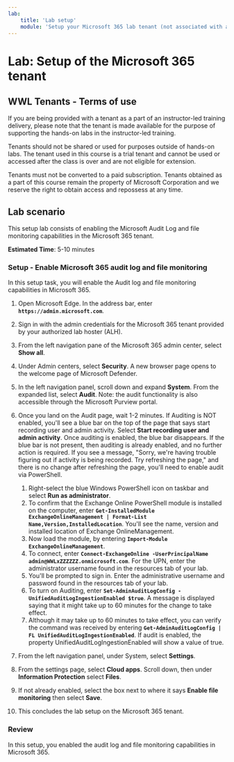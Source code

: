 ```yaml
---
lab:
    title: 'Lab setup'
    module: 'Setup your Microsoft 365 lab tenant (not associated with a Learn module)'
---
```


# Lab: Setup of the Microsoft 365 tenant

## WWL Tenants - Terms of use
If you are being provided with a tenant as a part of an instructor-led training delivery, please note that the tenant is made available for the purpose of supporting the hands-on labs in the instructor-led training.

Tenants should not be shared or used for purposes outside of hands-on labs. The tenant used in this course is a trial tenant and cannot be used or accessed after the class is over and are not eligible for extension.

Tenants must not be converted to a paid subscription. Tenants obtained as a part of this course remain the property of Microsoft Corporation and we reserve the right to obtain access and repossess at any time.

## Lab scenario

This setup lab consists of enabling the Microsoft Audit Log and file monitoring capabilities in the Microsoft 365 tenant.

**Estimated Time**: 5-10 minutes

### Setup - Enable Microsoft 365 audit log and file monitoring

In this setup task, you will enable the Audit log and file monitoring capabilities in Microsoft 365.  

1. Open Microsoft Edge. In the address bar, enter **`https://admin.microsoft.com`**.

1. Sign in with the admin credentials for the Microsoft 365 tenant provided by your authorized lab hoster (ALH).

1. From the left navigation pane of the Microsoft 365 admin center, select **Show all**.

1. Under Admin centers, select **Security**.  A new browser page opens to the welcome page of Microsoft Defender.

1. In the left navigation panel, scroll down and expand **System**.  From the expanded list, select **Audit**.  Note: the audit functionality is also accessible through the Microsoft Purview portal.

1. Once you land on the Audit page, wait 1-2 minutes.  If Auditing is NOT enabled, you'll see a blue bar on the top of the page that says start recording user and admin activity.  Select **Start recording user and admin activity**.  Once auditing is enabled, the blue bar disappears.  If the blue bar is not present, then auditing is already enabled, and no further action is required.  If you see a message, "Sorry, we're having trouble figuring out if activity is being recorded. Try refreshing the page," and there is no change after refreshing the page, you'll need to enable audit via PowerShell.
    1. Right-select the blue Windows PowerShell icon on taskbar and select **Run as administrator**.
    1. To confirm that the Exchange Online PowerShell module is installed on the computer, enter **`Get-InstalledModule ExchangeOnlineManagement | Format-List Name,Version,InstalledLocation`**.  You'll see the name, version and installed location of Exchange OnlineManagement.
    1. Now load the module, by entering **`Import-Module ExchangeOnlineManagement`**.
    1. To connect, enter **`Connect-ExchangeOnline -UserPrincipalName admin@WWLxZZZZZZ.onmicrosoft.com`**.  For the UPN, enter the administrator username found in the resources tab of your lab.
    1. You'll be prompted to sign in.  Enter the administrative username and password found in the resources tab of your lab.
    1. To turn on Auditing, enter **`Set-AdminAuditLogConfig -UnifiedAuditLogIngestionEnabled $true`**. A message is displayed saying that it might take up to 60 minutes for the change to take effect.
    1. Although it may take up to 60 minutes to take effect, you can verify the command was received by entering **`Get-AdminAuditLogConfig | FL UnifiedAuditLogIngestionEnabled`**.  If audit is enabled, the property UnifiedAuditLogIngestionEnabled will show a value of true.

1. From the left navigation panel, under System, select **Settings**.

1. From the settings page, select **Cloud apps**.   Scroll down, then under **Information Protection** select **Files**.

1. If not already enabled, select the box next to where it says **Enable file monitoring** then select **Save**.  

1. This concludes the lab setup on the Microsoft 365 tenant.

### Review

In this setup, you enabled the audit log and file monitoring capabilities in Microsoft 365.
